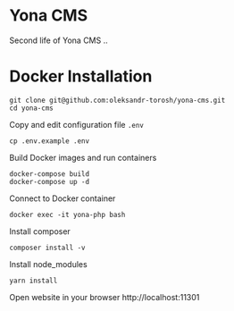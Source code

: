 # Yona CMS

Second life of Yona CMS ..

# Docker Installation

    git clone git@github.com:oleksandr-torosh/yona-cms.git
    cd yona-cms
    
Copy and edit configuration file `.env`
    
    cp .env.example .env
    
Build Docker images and run containers

    docker-compose build
    docker-compose up -d
    
Connect to Docker container

    docker exec -it yona-php bash
    
Install composer

    composer install -v
    
Install node_modules

    yarn install
    
Open website in your browser http://localhost:11301